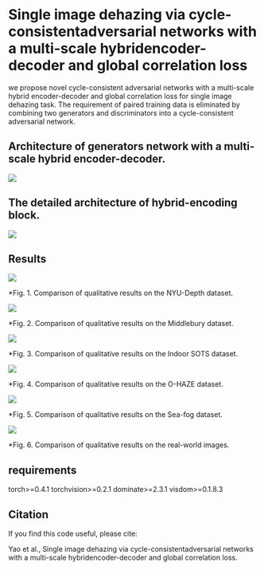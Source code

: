 # Single image dehazing via cycle-consistentadversarial networks with a multi-scale hybridencoder-decoder and global correlation loss

we propose novel cycle-consistent adversarial networks with a multi-scale hybrid encoder-decoder and global correlation loss for single image dehazing task. The requirement of paired training data is eliminated by combining two generators and discriminators into a cycle-consistent adversarial network.

## Architecture of generators network with a multi-scale hybrid encoder-decoder.

![](https://github.com/libiezhiwen/Single-Image-dehazing/blob/main/image/frame.jpg)

## The detailed architecture of hybrid-encoding block.

![](https://github.com/libiezhiwen/Single-Image-dehazing/blob/main/image/block_frame.png)

## Results

![](https://github.com/libiezhiwen/Single-Image-dehazing/blob/main/image/NYU.png)

*Fig. 1. Comparison of qualitative results on the NYU-Depth dataset.

![](https://github.com/libiezhiwen/Single-Image-dehazing/blob/main/image/Midd.png)

*Fig. 2. Comparison of qualitative results on the Middlebury dataset.

![](https://github.com/libiezhiwen/Single-Image-dehazing/blob/main/image/indoor.png)

*Fig. 3. Comparison of qualitative results on the Indoor SOTS dataset.

![](https://github.com/libiezhiwen/Single-Image-dehazing/blob/main/image/OHAZE.png)

*Fig. 4. Comparison of qualitative results on the O-HAZE dataset.

![](https://github.com/libiezhiwen/Single-Image-dehazing/blob/main/image/sea-fog.jpg)

*Fig. 5. Comparison of qualitative results on the Sea-fog dataset.

![](https://github.com/libiezhiwen/Single-Image-dehazing/blob/main/image/real.jpg)

*Fig. 6. Comparison of qualitative results on the real-world images.

## requirements

torch>=0.4.1
torchvision>=0.2.1
dominate>=2.3.1
visdom>=0.1.8.3

## Citation 
If you find this code useful, please cite:

Yao et al., Single image dehazing via cycle-consistentadversarial networks with a multi-scale hybridencoder-decoder and global correlation loss.


